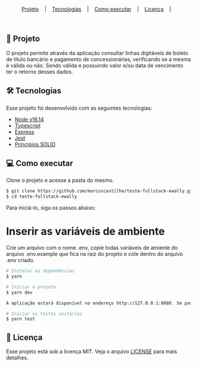 <p align="center">
  <a href="#pencil-projeto">Projeto</a>&nbsp; &nbsp; |&nbsp; &nbsp;
  <a href="#hammer_and_wrench-tecnologias">Tecnologias</a>&nbsp; &nbsp; |&nbsp; &nbsp;
  <a href="#computer-como-executar">Como executar</a>&nbsp; &nbsp; |&nbsp; &nbsp;
  <a href="#memo-licença">Licença</a>&nbsp; &nbsp; |&nbsp; &nbsp;
</p>

<br>

## :pencil: Projeto

O projeto permite através da aplicação consultar linhas digitáveis de boleto de título bancário
e pagamento de concessionárias, verificando se a mesma é válida ou não. Sendo válida e
possuindo valor e/ou data de vencimento ter o retorno desses dados.


## :hammer_and_wrench: Tecnologias

Esse projeto foi desenvolvido com as seguintes tecnologias:

- [Node v16.14](https://nodejs.org/en/)
- [Typescript](https://www.typescriptlang.org/)
- [Express](https://expressjs.com/pt-br/)
- [Jest](https://jestjs.io/pt-BR/)
- [Principios SOLID](https://pt.wikipedia.org/wiki/SOLID)


## :computer: Como executar

Clone o projeto e acesse a pasta do mesmo.

```bash
$ git clone https://github.com/marcuscastilho/teste-fullstack-ewally.git
$ cd teste-fullstack-ewally
```

Para iniciá-lo, siga os passos abaixo:

# Inserir as variáveis de ambiente 
Crie um arquivo com o nome .env, copie todas variáveis de amiente do arquivo .env.example que fica na raiz do projeto e cole dentro do arquivo .env criado.

```bash
# Instalar as dependências
$ yarn

# Iniciar o projeto
$ yarn dev

A aplicação estará disponível no endereço http://127.0.0.1:8080. Se passados as mesmas configurações de host e porta nas variáveis de ambinete.

# Iniciar os testes unitários
$ yarn test
```


## :memo: Licença

Esse projeto está sob a licença MIT. Veja o arquivo [LICENSE](LICENSE.md) para mais detalhes.
